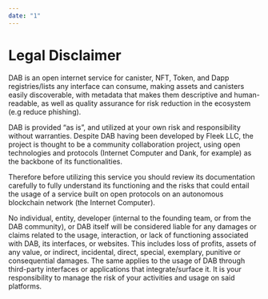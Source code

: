 ```yaml
---
date: "1"
---
```


# Legal Disclaimer

DAB is an open internet service for canister, NFT, Token, and Dapp registries/lists any interface can consume, making assets and canisters easily discoverable, with metadata that makes them descriptive and human-readable, as well as quality assurance for risk reduction in the ecosystem (e.g reduce phishing).

DAB is provided “as is”, and utilized at your own risk and responsibility without warranties. Despite DAB having been developed by Fleek LLC, the project is thought to be a community collaboration project, using open technologies and protocols (Internet Computer and Dank, for example) as the backbone of its functionalities.

Therefore before utilizing this service you should review its documentation carefully to fully understand its functioning and the risks that could entail the usage of a service built on open protocols on an autonomous blockchain network (the Internet Computer).

No individual, entity, developer (internal to the founding team, or from the DAB community), or DAB itself will be considered liable for any damages or claims related to the usage, interaction, or lack of functioning associated with DAB, its interfaces, or websites. This includes loss of profits, assets of any value, or indirect, incidental, direct, special, exemplary, punitive or consequential damages. The same applies to the usage of DAB through third-party interfaces or applications that integrate/surface it. It is your responsibility to manage the risk of your activities and usage on said platforms.